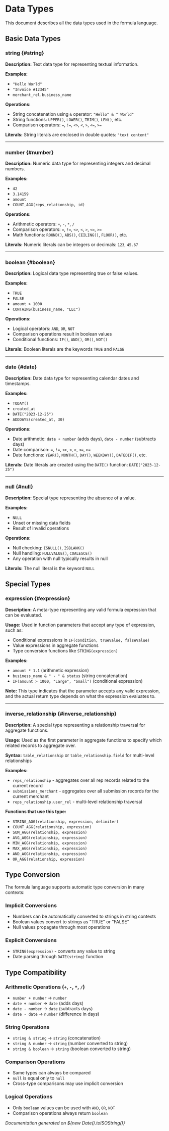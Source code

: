# Data Types

This document describes all the data types used in the formula language.

## Basic Data Types

### string {#string}
**Description:** Text data type for representing textual information.

**Examples:**
- `"Hello World"`
- `"Invoice #12345"`
- `merchant_rel.business_name`

**Operations:**
- String concatenation using `&` operator: `"Hello" & " World"`
- String functions: `UPPER()`, `LOWER()`, `TRIM()`, `LEN()`, etc.
- Comparison operators: `=`, `!=`, `<>`, `<`, `>`, `<=`, `>=`

**Literals:**
String literals are enclosed in double quotes: `"text content"`

---

### number {#number}
**Description:** Numeric data type for representing integers and decimal numbers.

**Examples:**
- `42`
- `3.14159`
- `amount`
- `COUNT_AGG(reps_relationship, id)`

**Operations:**
- Arithmetic operators: `+`, `-`, `*`, `/`
- Comparison operators: `=`, `!=`, `<>`, `<`, `>`, `<=`, `>=`
- Math functions: `ROUND()`, `ABS()`, `CEILING()`, `FLOOR()`, etc.

**Literals:**
Numeric literals can be integers or decimals: `123`, `45.67`

---

### boolean {#boolean}
**Description:** Logical data type representing true or false values.

**Examples:**
- `TRUE`
- `FALSE`
- `amount > 1000`
- `CONTAINS(business_name, "LLC")`

**Operations:**
- Logical operators: `AND`, `OR`, `NOT`
- Comparison operations result in boolean values
- Conditional functions: `IF()`, `AND()`, `OR()`, `NOT()`

**Literals:**
Boolean literals are the keywords `TRUE` and `FALSE`

---

### date {#date}
**Description:** Date data type for representing calendar dates and timestamps.

**Examples:**
- `TODAY()`
- `created_at`
- `DATE("2023-12-25")`
- `ADDDAYS(created_at, 30)`

**Operations:**
- Date arithmetic: `date + number` (adds days), `date - number` (subtracts days)
- Date comparison: `=`, `!=`, `<>`, `<`, `>`, `<=`, `>=`
- Date functions: `YEAR()`, `MONTH()`, `DAY()`, `WEEKDAY()`, `DATEDIF()`, etc.

**Literals:**
Date literals are created using the `DATE()` function: `DATE("2023-12-25")`

---

### null {#null}
**Description:** Special type representing the absence of a value.

**Examples:**
- `NULL`
- Unset or missing data fields
- Result of invalid operations

**Operations:**
- Null checking: `ISNULL()`, `ISBLANK()`
- Null handling: `NULLVALUE()`, `COALESCE()`
- Any operation with null typically results in null

**Literals:**
The null literal is the keyword `NULL`

## Special Types

### expression {#expression}
**Description:** A meta-type representing any valid formula expression that can be evaluated.

**Usage:** Used in function parameters that accept any type of expression, such as:
- Conditional expressions in `IF(condition, trueValue, falseValue)`
- Value expressions in aggregate functions
- Type conversion functions like `STRING(expression)`

**Examples:**
- `amount * 1.1` (arithmetic expression)
- `business_name & " - " & status` (string concatenation)
- `IF(amount > 1000, "Large", "Small")` (conditional expression)

**Note:** This type indicates that the parameter accepts any valid expression, and the actual return type depends on what the expression evaluates to.

---

### inverse_relationship {#inverse_relationship}
**Description:** A special type representing a relationship traversal for aggregate functions.

**Usage:** Used as the first parameter in aggregate functions to specify which related records to aggregate over.

**Syntax:** `table_relationship` or `table_relationship.field` for multi-level relationships

**Examples:**
- `reps_relationship` - aggregates over all rep records related to the current record
- `submissions_merchant` - aggregates over all submission records for the current merchant
- `reps_relationship.user_rel` - multi-level relationship traversal

**Functions that use this type:**
- `STRING_AGG(relationship, expression, delimiter)`
- `COUNT_AGG(relationship, expression)`
- `SUM_AGG(relationship, expression)`
- `AVG_AGG(relationship, expression)`
- `MIN_AGG(relationship, expression)`
- `MAX_AGG(relationship, expression)`
- `AND_AGG(relationship, expression)`
- `OR_AGG(relationship, expression)`

## Type Conversion

The formula language supports automatic type conversion in many contexts:

### Implicit Conversions
- Numbers can be automatically converted to strings in string contexts
- Boolean values convert to strings as "TRUE" or "FALSE"
- Null values propagate through most operations

### Explicit Conversions
- `STRING(expression)` - converts any value to string
- Date parsing through `DATE(string)` function

## Type Compatibility

### Arithmetic Operations (`+`, `-`, `*`, `/`)
- `number + number` → `number`
- `date + number` → `date` (adds days)
- `date - number` → `date` (subtracts days)
- `date - date` → `number` (difference in days)

### String Operations
- `string & string` → `string` (concatenation)
- `string & number` → `string` (number converted to string)
- `string & boolean` → `string` (boolean converted to string)

### Comparison Operations
- Same types can always be compared
- `null` is equal only to `null`
- Cross-type comparisons may use implicit conversion

### Logical Operations
- Only `boolean` values can be used with `AND`, `OR`, `NOT`
- Comparison operations always return `boolean`

*Documentation generated on ${new Date().toISOString()}*